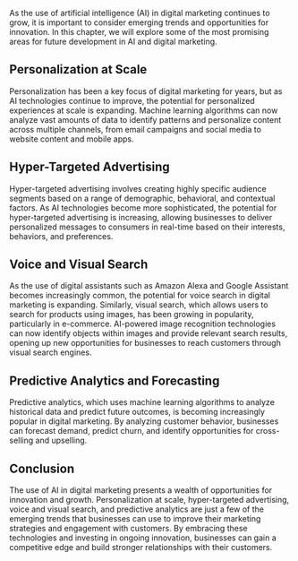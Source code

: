 
As the use of artificial intelligence (AI) in digital marketing continues to grow, it is important to consider emerging trends and opportunities for innovation. In this chapter, we will explore some of the most promising areas for future development in AI and digital marketing.

Personalization at Scale
------------------------

Personalization has been a key focus of digital marketing for years, but as AI technologies continue to improve, the potential for personalized experiences at scale is expanding. Machine learning algorithms can now analyze vast amounts of data to identify patterns and personalize content across multiple channels, from email campaigns and social media to website content and mobile apps.

Hyper-Targeted Advertising
--------------------------

Hyper-targeted advertising involves creating highly specific audience segments based on a range of demographic, behavioral, and contextual factors. As AI technologies become more sophisticated, the potential for hyper-targeted advertising is increasing, allowing businesses to deliver personalized messages to consumers in real-time based on their interests, behaviors, and preferences.

Voice and Visual Search
-----------------------

As the use of digital assistants such as Amazon Alexa and Google Assistant becomes increasingly common, the potential for voice search in digital marketing is expanding. Similarly, visual search, which allows users to search for products using images, has been growing in popularity, particularly in e-commerce. AI-powered image recognition technologies can now identify objects within images and provide relevant search results, opening up new opportunities for businesses to reach customers through visual search engines.

Predictive Analytics and Forecasting
------------------------------------

Predictive analytics, which uses machine learning algorithms to analyze historical data and predict future outcomes, is becoming increasingly popular in digital marketing. By analyzing customer behavior, businesses can forecast demand, predict churn, and identify opportunities for cross-selling and upselling.

Conclusion
----------

The use of AI in digital marketing presents a wealth of opportunities for innovation and growth. Personalization at scale, hyper-targeted advertising, voice and visual search, and predictive analytics are just a few of the emerging trends that businesses can use to improve their marketing strategies and engagement with customers. By embracing these technologies and investing in ongoing innovation, businesses can gain a competitive edge and build stronger relationships with their customers.
